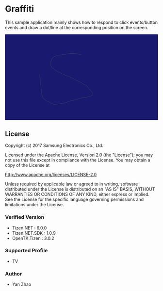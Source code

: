 # Graffiti 
This sample application mainly shows how to respond to click events/button events and draw a dot/line at the corresponding position on the screen.


![OPENTK](./Screenshots/Graffiti.png)

## License
Copyright (c) 2017 Samsung Electronics Co., Ltd.

Licensed under the Apache License, Version 2.0 (the "License");
you may not use this file except in compliance with the License.
You may obtain a copy of the License at

http://www.apache.org/licenses/LICENSE-2.0

Unless required by applicable law or agreed to in writing, software
distributed under the License is distributed on an "AS IS" BASIS,
WITHOUT WARRANTIES OR CONDITIONS OF ANY KIND, either express or implied.
See the License for the specific language governing permissions and
limitations under the License.

### Verified Version
* Tizen.NET : 6.0.0
* Tizen.NET.SDK : 1.0.9
* OpenTK.Tizen : 3.0.2

### Supported Profile
* TV

### Author
* Yan Zhao
